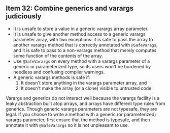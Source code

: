 ## Item 32: Combine generics and varargs judiciously

- It is unsafe to store a value in a generic varargs array parameter.
- It is unsafe to give another method access to a generic varargs parameter array,
  with two exceptions: it is safe to pass the array to another varargs method that is correctly annotated with `@SafeVarags`,
  and it is safe to pass to a non-varargs method that merely computes some function of the contents of the array.
- Use `@SafeVarargs` on every method with a varargs parameter of a generic or parameterized type,
  so its users won't be burdened by needless and confusing compiler warnings.
- A generic varargs methods is safe if:
  1. It doesn't store anything in the varargs parameter array, and
  2. It doesn't make the array (or a clone) visible to untrusted code.

Varargs and generics do not interact well because the varargs facility is a leaky abstraction built atop arrays,
and arrays have different type rules from generics. Though generic varargs parameters are not typesafe, they are legal.
If you choose to write a method with a generic (or parameterized) varargs parameter,
first ensure that the method is typesafe, and then annotate it with `@SafeVarargs` so it is not unpleasant to use.